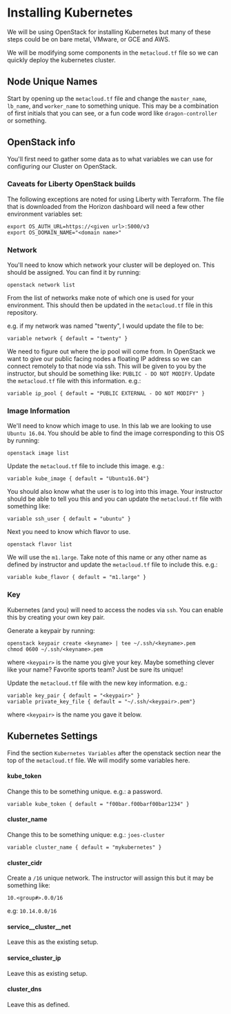 # Installing Kubernetes

We will be using OpenStack for installing Kubernetes but many of these steps could be on bare metal, VMware, or GCE and AWS.  

We will be modifying some components in the ```metacloud.tf``` file so we can quickly deploy the kubernetes cluster. 

## Node Unique Names

Start by opening up the ```metacloud.tf``` file and change the ```master_name```, ```lb_name```, and ```worker_name``` to something unique.  This may be a combination of first initials that you can see, or a fun code word like ```dragon-controller``` or something. 

## OpenStack info

You'll first need to gather some data as to what variables we can use for configuring our Cluster on OpenStack. 

### Caveats for Liberty OpenStack builds
The following exceptions are noted for using Liberty with Terraform.  The file that is downloaded from the Horizon dashboard will need a few other environment variables set:

```
export OS_AUTH_URL=https://<given url>:5000/v3
export OS_DOMAIN_NAME="<domain name>"
```

### Network

You'll need to know which network your cluster will be deployed on.  This should be assigned.  You can find it by running: 

```
openstack network list
```
From the list of networks make note of which one is used for your environment. This should then be updated in the ```metacloud.tf``` file in this repository. 

e.g. if my network was named "twenty", I would update the file to be:
```
variable network { default = "twenty" } 
```

We need to figure out where the ip pool will come from.  In OpenStack we want to give our public facing nodes a floating IP address so we can connect remotely to that node via ssh.  This will be given to you by the instructor, but should be something like: ```PUBLIC - DO NOT MODIFY```.  Update the ```metacloud.tf``` file with this information.  e.g.:

```
variable ip_pool { default = "PUBLIC EXTERNAL - DO NOT MODIFY" } 
```


### Image Information

We'll need to know which image to use.  In this lab we are looking to use ```Ubuntu 16.04```.  You should be able to find the image corresponding to this OS by running: 

```
openstack image list
```
Update the ```metacloud.tf``` file to include this image.  e.g.:

```
variable kube_image { default = "Ubuntu16.04"}
```

You should also know what the user is to log into this image.  Your instructor should be able to tell you this and you can update the ```metacloud.tf``` file with something like: 

```
variable ssh_user { default = "ubuntu" }
```
Next you need to know which flavor to use. 

```
openstack flavor list
```
We will use the ```m1.large```.  Take note of this name or any other name as defined by instructor and update the ```metacloud.tf``` file to include this.  e.g.:

```
variable kube_flavor { default = "m1.large" }
```

### Key 

Kubernetes (and you) will need to access the nodes via ```ssh```.  You can enable this by creating your own key pair.  

Generate a keypair by running: 

```
openstack keypair create <keyname> | tee ~/.ssh/<keyname>.pem
chmod 0600 ~/.ssh/<keyname>.pem
```
where ```<keypair>``` is the name you give your key. Maybe something clever like your name?  Favorite sports team?  Just be sure its unique!

Update the ```metacloud.tf``` file with the new key information.  e.g.:

```
variable key_pair { default = "<keypair>" }
variable private_key_file { default = "~/.ssh/<keypair>.pem"}
```
where ```<keypair>``` is the name you gave it below. 

## Kubernetes Settings

Find the section ```Kubernetes Variables``` after the openstack section near the top of the ```metacloud.tf``` file.  We will modify some variables here. 

#### kube_token
Change this to be something unique.  e.g.: a password. 
```
variable kube_token { default = "f00bar.f00barf00bar1234" }
```
#### cluster_name
Change this to be something unique: e.g.: ```joes-cluster```

```
variable cluster_name { default = "mykubernetes" }
```
#### cluster_cidr
Create a ```/16``` unique network.  The instructor will assign this but it may be something like: 
```
10.<group#>.0.0/16
```
e.g: ```10.14.0.0/16```

#### service__cluster__net
Leave this as the existing setup. 
#### service_cluster_ip
Leave this as existing setup. 
#### cluster_dns
Leave this as defined. 

